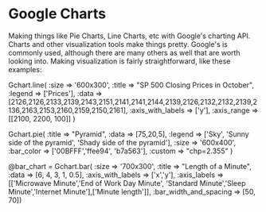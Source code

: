 # Google Charts

Making things like Pie Charts, Line Charts, etc with Google's charting API. Charts and other 
visualization tools make things pretty. Google's is commonly used, although there are many
others as well that are worth looking into.  Making visualization is fairly straightforward,
like these examples:

Gchart.line(  :size => '600x300', 
              :title => "SP 500 Closing Prices in October",
              :legend => ['Prices'],
              :data => [2126,2126,2133,2139,2143,2151,2141,2141,2144,2139,2126,2132,2132,2139,2136,2163,2153,2160,2159,2150,2161],
              :axis_with_labels => ['y'], 
              :axis_range => [[2100, 2200, 100]]
              )

Gchart.pie(
			:title => "Pyramid",
			:data => [75,20,5],
			:legend => ['Sky', 'Sunny side of the pyramid', 'Shady side of the pyramid'],
			:size => '600x400',
			:bar_color => ['00BFFF','ffee94', 'b7a563'],
			:custom => "chp=2.355"
			)
     
@bar_chart = Gchart.bar(
			:size => '700x300', 
			:title => "Length of a Minute",
			:data => [6, 4, 3, 1, 0.5], 
			:axis_with_labels => ['x','y'],
			:axis_labels => [['Microwave Minute','End of Work Day Minute', 'Standard Minute','Sleep Minute','Internet Minute'],['Minute length']], 
			:bar_width_and_spacing => [50, 70])           


